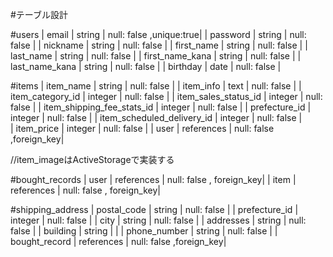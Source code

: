 #テーブル設計

#users
| email              | string | null: false ,unique:true| 
| password           | string | null: false             |
| nickname           | string | null: false             |
| first_name         | string | null: false             |
| last_name          | string | null: false             |
| first_name_kana    | string | null: false             |
| last_name_kana     | string | null: false             |
| birthday           | date   | null: false             |

#items
| item_name                   | string     | null: false             |
| item_info                   | text       | null: false             |
| item_category_id            | integer    | null: false             |
| item_sales_status_id        | integer    | null: false             |
| item_shipping_fee_stats_id  | integer    | null: false             |
| prefecture_id               | integer    | null: false             |
| item_scheduled_delivery_id  | integer    | null: false             |  
| item_price                  | integer    | null: false             |
| user                        | references | null: false ,foreign_key|

//item_imageはActiveStorageで実装する

#bought_records
| user        | references | null: false , foreign_key|
| item        | references | null: false , foreign_key|

#shipping_address 
| postal_code     | string     | null: false             |
| prefecture_id   | integer    | null: false             |
| city            | string     | null: false             |
| addresses       | string     | null: false             |
| building        | string     |                         |
| phone_number    | string     | null: false             |
| bought_record   | references | null: false ,foreign_key|

